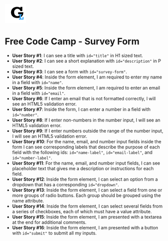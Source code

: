 ![Mi Logo](https://github.com/gabolopez90/gabolopez90.github.io/blob/master/img/GL.ico)

# Free Code Camp - Survey Form

- **User Story #1**: I can see a title with ```id="title"``` in H1 sized text.
- **User Story #2**: I can see a short explanation with ```id="description"``` in P sized text.
- **User Story #3**: I can see a form with ```id="survey-form"```.
- **User Story #4**: Inside the form element, I am required to enter my name in a field with ```id="name"```.
- **User Story #5**: Inside the form element, I am required to enter an email in a field with ```id="email"```.
- **User Story #6**: If I enter an email that is not formatted correctly, I will see an HTML5 validation error.
- **User Story #7**: Inside the form, I can enter a number in a field with ```id="number"```.
- **User Story #8**: If I enter non-numbers in the number input, I will see an HTML5 validation error.
- **User Story #9**: If I enter numbers outside the range of the number input, I will see an HTML5 validation error.
- **User Story #10**: For the name, email, and number input fields inside the form I can see corresponding labels that describe the purpose of each field with the following ids: ```id="name-label"```, ```id="email-label"```, and ```id="number-label"```.
- **User Story #11**: For the name, email, and number input fields, I can see placeholder text that gives me a description or instructions for each field.
- **User Story #12**: Inside the form element, I can select an option from a dropdown that has a corresponding ```id="dropdown"```.
- **User Story #13**: Inside the form element, I can select a field from one or more groups of radio buttons. Each group should be grouped using the name attribute.
- **User Story #14**: Inside the form element, I can select several fields from a series of checkboxes, each of which must have a value attribute.
- **User Story #15**: Inside the form element, I am presented with a textarea at the end for additional comments.
- **User Story #16**: Inside the form element, I am presented with a button with ```id="submit"``` to submit all my inputs.
